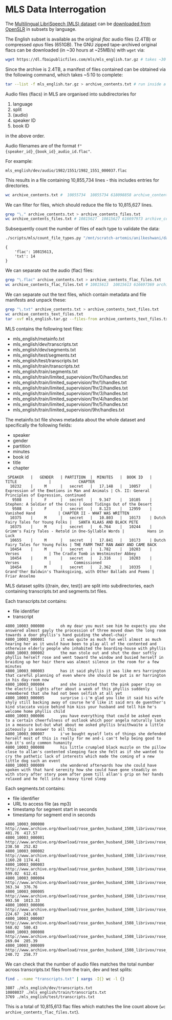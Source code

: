 # MLS Data Interrogation

The [Multilingual LibriSpeech (MLS) dataset](https://arxiv.org/pdf/2012.03411) can be [downloaded from OpenSLR](https://www.openslr.org/94/) in subsets by language. 

The English subset is available as the original _flac_ audio files (2.4TB) or compressed _opus_ files (651GB). The GNU zipped tape-archived original flacs can be downloaded (in ~30 hours at ~25MB/s) with `wget` via:

```bash
wget https://dl.fbaipublicfiles.com/mls/mls_english.tar.gz # takes ~30 hours at ~25MB/s download speed
```

Since the archive is 2.4TB, a manifest of files contained can be obtained via the following command, which takes ~5:10 to complete:

```bash
tar --list -f mls_english.tar.gz > archive_contents.txt # run inside a tmux session; takes 5+ hours to complete
```

Audio files (flacs) in MLS are organised into subdirectories for 
1. language
2. split
3. (audio)
4. speaker ID
5. book ID 

in the above order. 

Audio filenames are of the format `f"{speaker_id}_{book_id}_audio_id.flac"`.

For example:

```
mls_english/dev/audio/1982/1551/1982_1551_000037.flac
```

This results in a file containing 10,855,734 lines - this includes entries for directories. 

```bash
wc archive_contents.txt #  10855734  10855734 618098858 archive_contents.txt
```

We can filter for files, which should reduce the file to 10,815,627 lines.

```bash
grep "\." archive_contents.txt > archive_contents_files.txt
wc archive_contents_files.txt # 10815627  10815627 616697973 archive_contents_files.txt
```

Subsequently count the number of files of each type to validate the data:

```bash
./scripts/mls/count_file_types.py "/mnt/scratch-artemis/anilkeshwani/data/MLS/archive_contents_files.txt"
```

```
{
    'flac': 10815613, 
    'txt': 14
}
```

We can separate out the audio (flac) files:

```bash
grep "\.flac" archive_contents.txt > archive_contents_flac_files.txt
wc archive_contents_flac_files.txt # 10815613  10815613 616697369 archive_contents_flac_files.txt
```

We can separate out the text files, which contain metadata and file manifests and unpack these:

```bash
grep "\.txt" archive_contents.txt > archive_contents_text_files.txt
wc archive_contents_text_files.txt
tar -xvf mls_english.tar.gz --files-from archive_contents_text_files.txt
```

MLS contains the following text files:
- mls_english/metainfo.txt
- mls_english/dev/transcripts.txt
- mls_english/dev/segments.txt
- mls_english/test/segments.txt
- mls_english/test/transcripts.txt
- mls_english/train/transcripts.txt
- mls_english/train/segments.txt
- mls_english/train/limited_supervision/1hr/0/handles.txt
- mls_english/train/limited_supervision/1hr/1/handles.txt
- mls_english/train/limited_supervision/1hr/2/handles.txt
- mls_english/train/limited_supervision/1hr/3/handles.txt
- mls_english/train/limited_supervision/1hr/4/handles.txt
- mls_english/train/limited_supervision/1hr/5/handles.txt
- mls_english/train/limited_supervision/9hr/handles.txt

The metainfo.txt file shows metadata about the whole dataset and specifically the following fields:

- speaker
- gender
- partition
- minutes
- book id
- title
- chapter

```
 SPEAKER   |   GENDER   | PARTITION  |  MINUTES   |  BOOK ID   |             TITLE              |            CHAPTER            
  10232    |     M      |   secret   |   17.148   |   10057    | Expression of the Emotions in Man and Animals | Ch. II: General Principles of Expression, continued
   9508    |     F      |   secret   |   9.347    |   10105    | Stephen: A Soldier of the Cross | Good Tidings Out of the Desert
   9508    |     F      |   secret   |   8.123    |   12959    |         Vanished Hand          | CHAPTER II - WHAT WAS WRITTEN 
  10375    |     M      |   secret   |   10.803   |   10173    | Dutch Fairy Tales for Young Folks |   SANTA KLAAS AND BLACK PETE  
  10375    |     M      |   secret   |   6.764    |   10244    | Grimm's Fairy Tales - Retold in One-Syllable Words |          Hans in Luck         
  10655    |     M      |   secret   |   17.841   |   10173    | Dutch Fairy Tales for Young Folks | THE FARM THAT RAN AWAY AND CAME BACK
  10454    |     M      |   secret   |   1.782    |   10203    |             Verses             | The Cradle Tomb in Westminster Abbey
  10454    |     M      |   secret   |   2.316    |   10203    |             Verses             |          Commissioned         
  10454    |     M      |   secret   |   2.362    |   10335    | Grand'ther Baldwin's Thanksgiving, with Other Ballads and Poems |         Friar Anselmo         
```

MLS dataset splits ({train, dev, test}) are split into subdirectories, each containing transcripts.txt and segments.txt files. 

Each transcripts.txt contains:
- file identifier
- transcript

```
4800_10003_000000       oh my dear you must see him he expects you she answered almost gayly the procession of three moved down the long room towards a door phyllis's hand guiding the wheel-chair
4800_10003_000001       it was quite as much fun well almost as much hearing her as it would have been to play all of the contented and otherwise elderly people who inhabited the boarding-house with phyllis
4800_10003_000002       the man stole out and shut the door softly phyllis herself rose and went toward the window and busied herself in braiding up her hair there was almost silence in the room for a few minutes
4800_10003_000003       has it said phyllis it was like mrs harrington that careful planning of even where she should be put is mr harrington in his day-room now
4800_10003_000004       and she insisted that the pink paper stay on the electric lights after about a week of this phyllis suddenly remembered that she had not been selfish at all yet
4800_10003_000005       surprise i-i'm glad you like it said his wife shyly still backing away of course he'd like it said mrs de guenther's kind staccato voice behind him kiss your husband and tell him he's welcome home phyllis child
4800_10003_000006       you have everything that could be asked even to a certain cheerfulness of outlook which poor angela naturally lacks in a measure but-but what about me asked phyllis braithwaite a little piteously in answer to all this
4800_10003_000007       i've bought myself lots of things she defended herself most of this is really for me and-i can't help being good to him it's only common humanity
4800_10003_000008       his little crumpled black muzzle on the pillow close to allan's contented sleeping face she felt as if she wanted to cry the pathetic lack of interests which made the coming of a new little dog such an event
4800_10003_000009       she wondered afterwards how she could have spoken with that hard serenity how she could have gone steadily on with story after story poem after poem till allan's grip on her hands relaxed and he fell into a heavy tired sleep
```

Each segments.txt contains:

- file identifier
- URL to access file (as mp3)
- timestamp for segment start in seconds
- timestamp for segment end in seconds

```
4800_10003_000000       http://www.archive.org/download/rose_garden_husband_1508_librivox/rose_garden_husband_05_widdemer_64kb.mp3      401.76  417.57
4800_10003_000001       http://www.archive.org/download/rose_garden_husband_1508_librivox/rose_garden_husband_03_widdemer_64kb.mp3      238.58  252.82
4800_10003_000002       http://www.archive.org/download/rose_garden_husband_1508_librivox/rose_garden_husband_07_widdemer_64kb.mp3      1160.28 1174.41
4800_10003_000003       http://www.archive.org/download/rose_garden_husband_1508_librivox/rose_garden_husband_07_widdemer_64kb.mp3      599.02  612.41
4800_10003_000004       http://www.archive.org/download/rose_garden_husband_1508_librivox/rose_garden_husband_08_widdemer_64kb.mp3      363.34  376.76
4800_10003_000005       http://www.archive.org/download/rose_garden_husband_1508_librivox/rose_garden_husband_10_widdemer_64kb.mp3      993.58  1013.33
4800_10003_000006       http://www.archive.org/download/rose_garden_husband_1508_librivox/rose_garden_husband_04_widdemer_64kb.mp3      224.67  243.66
4800_10003_000007       http://www.archive.org/download/rose_garden_husband_1508_librivox/rose_garden_husband_09_widdemer_64kb.mp3      568.02  580.43
4800_10003_000008       http://www.archive.org/download/rose_garden_husband_1508_librivox/rose_garden_husband_12_widdemer_64kb.mp3      269.04  285.39
4800_10003_000009       http://www.archive.org/download/rose_garden_husband_1508_librivox/rose_garden_husband_14_widdemer_64kb.mp3      240.72  258.77
```

We can check that the number of audio files matches the total number across transcripts.txt files from the train, dev and test splits:

```bash
find . -name "transcripts.txt" | xargs -I{} wc -l {}
```

```
3807 ./mls_english/dev/transcripts.txt
10808037 ./mls_english/train/transcripts.txt
3769 ./mls_english/test/transcripts.txt
```

This is a total of 10,815,613 flac files which matches the line count above (`wc archive_contents_flac_files.txt`).
